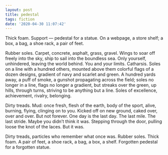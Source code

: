 ```yaml
---
layout: post
title: pedestal
tags: fiction
date: '2020-04-30 11:07:42'
---
```


Thick foam. Support — pedestal for a statue. On a webpage, a store shelf; a box, a bag, a shoe rack, a pair of feet.

Rubber soles. Carpet, concrete, asphalt, grass, gravel. Wings to soar off freely into the sky, ship to sail into the boundless sea. Only yourself, unhindered, leaving the world behind. You and your limits. Catharsis. Soles on a line with a hundred others, mounted above them colorful flags of a dozen designs, gradient of navy and scarlet and green. A hundred yards away, a puff of smoke, a gunshot propagating across the field; soles no longer in a line, flags no longer a gradient, but streaks over the green, up hills, through turns, striving to be anything but a line. Soles of excellence, achievement, rivalry, belonging.

Dirty treads. Mud: once fresh, flesh of the earth, body of the sport, alive, burning, flying, clinging on to you. Kicked off on new ground, caked over, over and over. But not forever. One day is the last day. The last mile. The last stride. Maybe you didn’t think it was. Stepping through the door, pulling loose the knot of the laces. But it was.

Dirty treads, particles who remember what once was. Rubber soles. Thick foam. A pair of feet, a shoe rack, a bag, a box, a shelf. Forgotten pedestal for a forgotten statue.